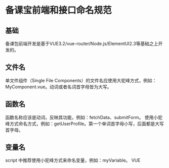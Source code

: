 # 备课宝前端和接口命名规范

## 基础

备课包前端开发是基于VUE3.2/vue-router/Node.js/ElementUI2.3等基础之上开发的。

## 文件名

单文件组件（Single File Components）的文件名应使用大驼峰方式，例如：MyComponent.vue。动词或者名词首字母皆为大写。

## 函数名

函数名称应该是动词，反映其功能，例如：fetchData、submitForm。
使用小驼峰方式命名方式，例如：getUserProfile。第一个单词首字母小写，后面都是大写首字母。

## 变量名

script 中推荐使用小驼峰方式来命名变量，例如：myVariable。
VUE <template> 模板中使用连字符“-”,例如：<el-button>

## 接口
